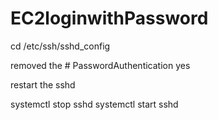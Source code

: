 # EC2loginwithPassword

cd /etc/ssh/sshd_config


removed the #
PasswordAuthentication yes

restart the sshd

systemctl stop sshd
systemctl start sshd


